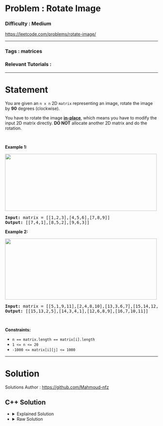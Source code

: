 # Problem : Rotate Image

### Difficulty : **Medium**

https://leetcode.com/problems/rotate-image/

---

### Tags : **matrices**

### Relevant Tutorials :



---

# Statement

<p>You are given an <code>n x n</code> 2D <code>matrix</code> representing an image, rotate the image by <strong>90</strong> degrees (clockwise).</p>

<p>You have to rotate the image <a href="https://en.wikipedia.org/wiki/In-place_algorithm" target="_blank"><strong>in-place</strong></a>, which means you have to modify the input 2D matrix directly. <strong>DO NOT</strong> allocate another 2D matrix and do the rotation.</p>

<p>&nbsp;</p>
<p><strong class="example">Example 1:</strong></p>
<img alt="" src="https://assets.leetcode.com/uploads/2020/08/28/mat1.jpg" style="width: 500px; height: 188px;">
<pre><strong>Input:</strong> matrix = [[1,2,3],[4,5,6],[7,8,9]]
<strong>Output:</strong> [[7,4,1],[8,5,2],[9,6,3]]
</pre>

<p><strong class="example">Example 2:</strong></p>
<img alt="" src="https://assets.leetcode.com/uploads/2020/08/28/mat2.jpg" style="width: 500px; height: 201px;">
<pre><strong>Input:</strong> matrix = [[5,1,9,11],[2,4,8,10],[13,3,6,7],[15,14,12,16]]
<strong>Output:</strong> [[15,13,2,5],[14,3,4,1],[12,6,8,9],[16,7,10,11]]
</pre>

<p>&nbsp;</p>
<p><strong>Constraints:</strong></p>

<ul>
	<li><code>n == matrix.length == matrix[i].length</code></li>
	<li><code>1 &lt;= n &lt;= 20</code></li>
	<li><code>-1000 &lt;= matrix[i][j] &lt;= 1000</code></li>
</ul>


---

# Solution 

Solutions Author : https://github.com/Mahmoud-nfz

## C++ Solution

<ul>
<li>

<details>
    <summary>Explained Solution</summary>

```cpp
class Solution {
public:
    void rotate(vector<vector<int>>& matrix) {
        int n = matrix.size() ;
        for(int i = 0 ; i < n ; i ++){
            for(int j = i ; j < n ; j ++){
                swap(matrix[i][j],matrix[j][i]) ;
            }
        }
        for(int i = 0 ; i < n ; i ++){
            for(int j = 0 ; j < n/2 ; j ++){
                swap(matrix[i][j],matrix[i][n-j-1]) ;
            }
        }
    }
};
```
</details>
</li>

<li>
<details>
    <summary>Raw Solution</summary>

```cpp
class Solution {
public:
    void rotate(vector<vector<int>>& matrix) {
        int n = matrix.size() ;
        for(int i = 0 ; i < n ; i ++){
            for(int j = i ; j < n ; j ++){
                swap(matrix[i][j],matrix[j][i]) ;
            }
        }
        for(int i = 0 ; i < n ; i ++){
            for(int j = 0 ; j < n/2 ; j ++){
                swap(matrix[i][j],matrix[i][n-j-1]) ;
            }
        }
    }
};
```
</details>
</li>
</ul>
